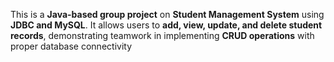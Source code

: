 This is a **Java-based group project** on **Student Management System** using **JDBC and MySQL**. It allows  users to **add, view, update, and delete student records**, demonstrating teamwork in implementing **CRUD operations** with proper database connectivity 
